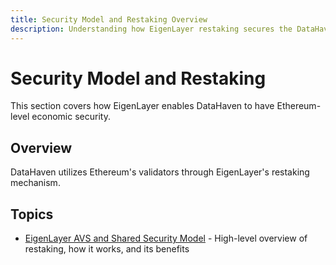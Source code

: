 ```yaml
---
title: Security Model and Restaking Overview
description: Understanding how EigenLayer restaking secures the DataHaven network.
---
```


# Security Model and Restaking

This section covers how EigenLayer enables DataHaven to have Ethereum-level economic security.

## Overview 

DataHaven utilizes Ethereum's validators through EigenLayer's restaking mechanism.

## Topics

- [EigenLayer AVS and Shared Security Model](eigenlayer-avs-shared-security-model.md) - High-level overview of restaking, how it works, and its benefits 
